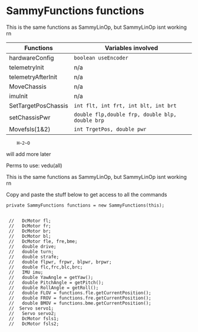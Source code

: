 
# SammyFunctions functions
This is the same functions as SammyLinOp, but SammyLinOp isnt working rn




| Functions           | Variables involved                              |
|---------------------|-------------------------------------------------|
| hardwareConfig      | `boolean useEncoder`                            |
| telemetryInit       | n/a                                             |
| telemetryAfterInit  | n/a                                             |
| MoveChassis         | n/a                                             |
| imuInit             | n/a                                             |
| SetTargetPosChassis | `int flt, int frt, int blt, int brt`            |
| setChassisPwr       | `double flp,double frp, double blp, double brp` |
| Movefsls(1&2)       | `int TrgetPos, double pwr`                      |



		H~2~O





will add more later










Perms to use: vedu(all)









This is the same functions as SammyLinOp, but SammyLinOp isnt working rn






Copy and paste the stuff below to get access to all the commands
~~~~~~~~~~~~~~~~~~~~~~~~~~~~~~~~~~~~~~~~~~~~~~~~
private SammyFunctions functions = new SammyFunctions(this);


 //   DcMotor fl;
 //   DcMotor fr;
 //   DcMotor br;
 //   DcMotor bl;
 //   DcMotor fle, fre,bme;
 //   double drive;
 //   double turn;
 //   double strafe;
 //   double flpwr, frpwr, blpwr, brpwr;
 //   double flc,frc,blc,brc;
 //   IMU imu;
 //   double YawAngle = getYaw();
 //   double PitchAngle = getPitch();
 //   double RollAngle = getRoll();
 //   double FLOV = functions.fle.getCurrentPosition();
 //   double FROV = functions.fre.getCurrentPosition();
 //   double BMOV = functions.bme.getCurrentPosition();
 //  Servo servo1;
 //   Servo servo2;
 //   DcMotor fsls1;
 //   DcMotor fsls2;
~~~~~~~~~~~~~~~~~~~~~~~~~~~~~~~~~~~~~~~~~~~~~~~~
